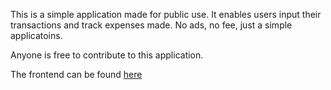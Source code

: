 
This is a simple application made for public use. It enables users input their transactions and track expenses made. No ads, no fee, just a simple applicatoins.

Anyone is free to contribute to this application.

The frontend can be found [here](https://github.com/CLA-GITHUB/expense-trackinator)
